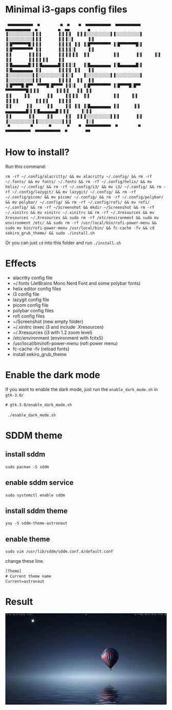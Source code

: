 # Minimal i3-gaps config files

```
 ▄▄▄▄▄▄▄▄▄▄▄  ▄         ▄  ▄    ▄  ▄▄▄▄▄▄▄▄▄▄▄  ▄▄▄▄▄▄▄▄▄▄▄       ▄▄▄▄▄▄▄▄▄▄▄  ▄         ▄  ▄▄        ▄ 
▐░░░░░░░░░░░▌▐░▌       ▐░▌▐░▌  ▐░▌▐░░░░░░░░░░░▌▐░░░░░░░░░░░▌     ▐░░░░░░░░░░░▌▐░▌       ▐░▌▐░░▌      ▐░▌
▐░█▀▀▀▀▀▀▀█░▌▐░▌       ▐░▌▐░▌ ▐░▌ ▐░█▀▀▀▀▀▀▀▀▀ ▐░█▀▀▀▀▀▀▀█░▌     ▐░█▀▀▀▀▀▀▀▀▀ ▐░▌       ▐░▌▐░▌░▌     ▐░▌
▐░▌       ▐░▌▐░▌       ▐░▌▐░▌▐░▌  ▐░▌          ▐░▌       ▐░▌     ▐░▌          ▐░▌       ▐░▌▐░▌▐░▌    ▐░▌
▐░█▄▄▄▄▄▄▄█░▌▐░█▄▄▄▄▄▄▄█░▌▐░▌░▌   ▐░█▄▄▄▄▄▄▄▄▄ ▐░█▄▄▄▄▄▄▄█░▌     ▐░█▄▄▄▄▄▄▄▄▄ ▐░▌       ▐░▌▐░▌ ▐░▌   ▐░▌
▐░░░░░░░░░░░▌▐░░░░░░░░░░░▌▐░░▌    ▐░░░░░░░░░░░▌▐░░░░░░░░░░░▌     ▐░░░░░░░░░░░▌▐░▌       ▐░▌▐░▌  ▐░▌  ▐░▌
▐░█▀▀▀▀█░█▀▀  ▀▀▀▀█░█▀▀▀▀ ▐░▌░▌   ▐░█▀▀▀▀▀▀▀▀▀ ▐░█▀▀▀▀█░█▀▀       ▀▀▀▀▀▀▀▀▀█░▌▐░▌       ▐░▌▐░▌   ▐░▌ ▐░▌
▐░▌     ▐░▌       ▐░▌     ▐░▌▐░▌  ▐░▌          ▐░▌     ▐░▌                 ▐░▌▐░▌       ▐░▌▐░▌    ▐░▌▐░▌
▐░▌      ▐░▌      ▐░▌     ▐░▌ ▐░▌ ▐░█▄▄▄▄▄▄▄▄▄ ▐░▌      ▐░▌       ▄▄▄▄▄▄▄▄▄█░▌▐░█▄▄▄▄▄▄▄█░▌▐░▌     ▐░▐░▌
▐░▌       ▐░▌     ▐░▌     ▐░▌  ▐░▌▐░░░░░░░░░░░▌▐░▌       ▐░▌     ▐░░░░░░░░░░░▌▐░░░░░░░░░░░▌▐░▌      ▐░░▌
 ▀         ▀       ▀       ▀    ▀  ▀▀▀▀▀▀▀▀▀▀▀  ▀         ▀       ▀▀▀▀▀▀▀▀▀▀▀  ▀▀▀▀▀▀▀▀▀▀▀  ▀        ▀▀ 
```

# How to install?

Run this command: 

```
rm -rf ~/.config/alacritty/ && mv alacritty ~/.config/ && rm -rf ~/.fonts/ && mv fonts/ ~/.fonts && rm -rf ~/.config/helix/ && mv helix/ ~/.config/ && rm -rf ~/.config/i3/ && mv i3/ ~/.config/ && rm -rf ~/.config/lazygit/ && mv lazygit/ ~/.config/ && rm -rf ~/.config/picom/ && mv picom/ ~/.config/ && rm -rf ~/.config/polybar/ && mv polybar/ ~/.config/ && rm -rf ~/.config/rofi/ && mv rofi/ ~/.config/ && rm -rf ~/Screenshot && mkdir ~/Screenshot && rm -rf ~/.xinitrc && mv xinitrc ~/.xinitrc && rm -rf ~/.Xresources && mv Xresources ~/.Xresources && sudo rm -rf /etc/environment && sudo mv environment /etc/ && sudo rm -rf /usr/local/bin/rofi-power-menu && sudo mv bin/rofi-power-menu /usr/local/bin/ && fc-cache -fv && cd sekiro_grub_theme/ && sudo ./install.sh
```

Or you can just `cd` into this folder and run `./install.sh`

# Effects

* alacritty config file
* ~/.fonts (JetBrains Mono Nerd Font and some polybar fonts)
* helix editor config files
* i3 config file
* lazygit config file
* picom config file
* polybar config files
* rofi config files
* ~/Screenshot (new empty folder)
* ~/.xinitrc (exec i3 and include .Xresources)
* ~/.Xresources (i3 with 1.2 zoom level)
* /etc/environment (environment with fcitx5)
* /usr/local/bin/rofi-power-menu (rofi power menu)
* fc-cache -fv (reload fonts)
* install sekiro_grub_theme

# Enable the dark mode

If you want to enable the dark mode, just run the `enable_dark_mode.sh` in `gtk-3.0/`

```
# gtk-3.0/enable_dark_mode.sh

 ./enable_dark_mode.sh
```

# SDDM theme

## install sddm

```
sudo pacman -S sddm
```

## enable sddm service

```
sudo systemctl enable sddm
```

## install sddm theme

```
yay -S sddm-theme-astronaut
```

## enable theme

```
sudo vim /usr/lib/sddm/sddm.conf.d/default.conf
```

change these line.

```
[Theme]
# Current theme name
Current=astronaut
```

# Result

![r1](./assets/1.png)
